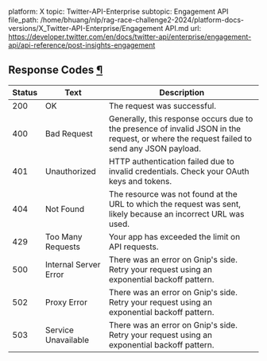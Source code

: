 platform: X
topic: Twitter-API-Enterprise
subtopic: Engagement API
file_path: /home/bhuang/nlp/rag-race-challenge2-2024/platform-docs-versions/X_Twitter-API-Enterprise/Engagement API.md
url: https://developer.twitter.com/en/docs/twitter-api/enterprise/engagement-api/api-reference/post-insights-engagement


## Response Codes [¶](#response-codes- "Permalink to this headline")

| Status | Text | Description |
| --- | --- | --- |
| 200 | OK  | The request was successful. |
| 400 | Bad Request | Generally, this response occurs due to the presence of invalid JSON in the request, or where the request failed to send any JSON payload. |
| 401 | Unauthorized | HTTP authentication failed due to invalid credentials. Check your OAuth keys and tokens. |
| 404 | Not Found | The resource was not found at the URL to which the request was sent, likely because an incorrect URL was used. |
| 429 | Too Many Requests | Your app has exceeded the limit on API requests. |
| 500 | Internal Server Error | There was an error on Gnip's side. Retry your request using an exponential backoff pattern. |
| 502 | Proxy Error | There was an error on Gnip's side. Retry your request using an exponential backoff pattern. |
| 503 | Service Unavailable | There was an error on Gnip's side. Retry your request using an exponential backoff pattern. |